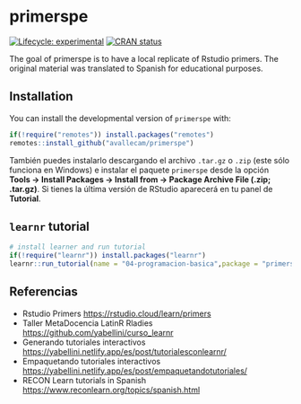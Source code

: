 
<!-- README.md is generated from README.Rmd. Please edit that file -->

# primerspe

<!-- badges: start -->

[![Lifecycle:
experimental](https://img.shields.io/badge/lifecycle-experimental-orange.svg)](https://www.tidyverse.org/lifecycle/#experimental)
[![CRAN
status](https://www.r-pkg.org/badges/version/primerspe)](https://CRAN.R-project.org/package=primerspe)
<!-- badges: end -->

The goal of primerspe is to have a local replicate of Rstudio primers.
The original material was translated to Spanish for educational
purposes.

## Installation

You can install the developmental version of `primerspe` with:

<!-- You can install the released version of primerspe from [CRAN](https://CRAN.R-project.org) with: -->

``` r
if(!require("remotes")) install.packages("remotes")
remotes::install_github("avallecam/primerspe")
```

También puedes instalarlo descargando el archivo `.tar.gz` o `.zip`
(este sólo funciona en Windows) e instalar el paquete `primerspe` desde
la opción **Tools -&gt; Install Packages -&gt; Install from -&gt;
Package Archive File (.zip; .tar.gz)**. Si tienes la última versión de
RStudio aparecerá en tu panel de **Tutorial**.

## `learnr` tutorial

``` r
# install learner and run tutorial
if(!require("learnr")) install.packages("learnr")
learnr::run_tutorial(name = "04-programacion-basica",package = "primerspe")
```

## Referencias

-   Rstudio Primers <https://rstudio.cloud/learn/primers>
-   Taller MetaDocencia LatinR Rladies
    <https://github.com/yabellini/curso_learnr>
-   Generando tutoriales interactivos
    <https://yabellini.netlify.app/es/post/tutorialesconlearnr/>
-   Empaquetando tutoriales interactivos
    <https://yabellini.netlify.app/es/post/empaquetandotutoriales/>
-   RECON Learn tutorials in Spanish
    <https://www.reconlearn.org/topics/spanish.html>
